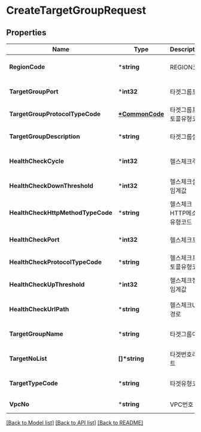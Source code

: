 # CreateTargetGroupRequest

## Properties
Name | Type | Description | Notes
------------ | ------------- | ------------- | -------------
**RegionCode** | ***string** | REGION코드 | [optional] [default to null]
**TargetGroupPort** | ***int32** | 타겟그룹포트 | [optional] [default to null]
**TargetGroupProtocolTypeCode** | **[*CommonCode](CommonCode.md)** | 타겟그룹프로토콜유형코드 | [default to null]
**TargetGroupDescription** | ***string** | 타겟그룹설명 | [optional] [default to null]
**HealthCheckCycle** | ***int32** | 헬스체크주기 | [optional] [default to null]
**HealthCheckDownThreshold** | ***int32** | 헬스체크실패임계값 | [optional] [default to null]
**HealthCheckHttpMethodTypeCode** | ***string** | 헬스체크HTTP메소드유형코드 | [optional] [default to null]
**HealthCheckPort** | ***int32** | 헬스체크포트 | [optional] [default to null]
**HealthCheckProtocolTypeCode** | ***string** | 헬스체크프로토콜유형코드 | [default to null]
**HealthCheckUpThreshold** | ***int32** | 헬스체크정상임계값 | [optional] [default to null]
**HealthCheckUrlPath** | ***string** | 헬스체크URL경로 | [optional] [default to null]
**TargetGroupName** | ***string** | 타겟그룹이름 | [optional] [default to null]
**TargetNoList** | **[]\*string** | 타겟번호리스트 | [optional] [default to null]
**TargetTypeCode** | ***string** | 타겟유형코드 | [optional] [default to null]
**VpcNo** | ***string** | VPC번호 | [default to null]

[[Back to Model list]](../README.md#documentation-for-models) [[Back to API list]](../README.md#documentation-for-api-endpoints) [[Back to README]](../README.md)


